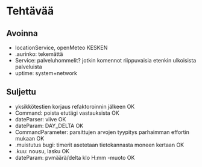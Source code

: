 # Tehtävää

## Avoinna

-   locationService, openMeteo KESKEN
-   .aurinko: tekemättä
-   Service: palveluhommelit? jotkin komennot riippuvaisia etenkin ulkoisista palveluista
-   uptime: system+network

## Suljettu

-   yksikkötestien korjaus refaktoroinnin jälkeen OK
-   Command: poista etutägi vastauksista OK
-   dateParser: viive OK
-   dateParam: DAY_DELTA OK
-   CommandParameter: parsittujen arvojen tyypitys parhaimman effortin mukaan OK
-   .muistutus bugi: timerit asetetaan tietokannasta moneen kertaan OK
-   .kuu: nousu, lasku OK
-   dateParam: pvmäärä/delta klo H:mm -muoto OK
